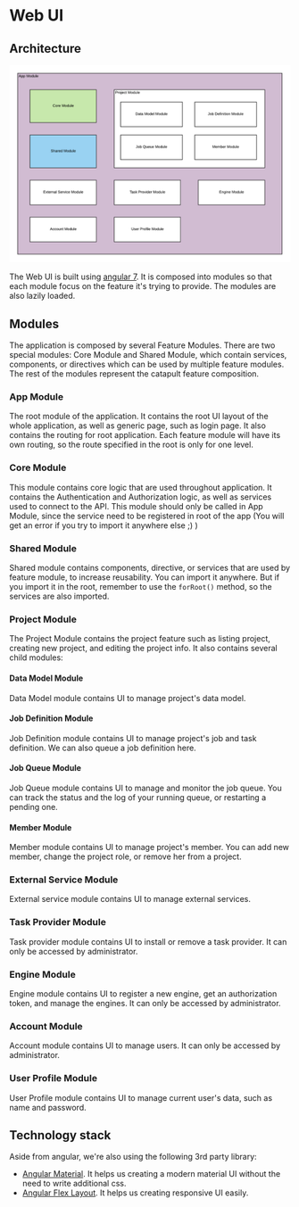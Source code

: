 # Web UI

## Architecture

![Architecture](../img/web-architecture.png)

The Web UI is built using [angular 7](https://angular.io). It is composed into modules so that each module focus on the feature  it's trying to provide. The modules are also lazily loaded.

## Modules

The application is composed by several Feature Modules. There are two special modules: Core Module and Shared Module, which contain services, components, or directives which can be used by multiple feature modules. The rest of the modules represent the catapult feature composition. 

### App Module
The root module of the application. It contains the root UI layout of the whole application, as well as generic page, such as login page. It also contains the routing for root application. Each feature module will have its own routing, so the route specified in the root is only for one level.

### Core Module
This module contains core logic that are used throughout application. It contains the Authentication and Authorization logic, as well as services used to connect to the API. This module should only be called in App Module, since the service need to be registered in root of the app (You will get an error if you try to import it anywhere else ;) )


### Shared Module
Shared module contains components, directive, or services that are used by feature module, to increase reusability. You can import it anywhere. But if you import it in the root, remember to use the `forRoot()` method, so the services are also imported.

### Project Module
The Project Module contains the project feature such as listing project, creating new project, and editing the project info. It also contains several child modules:

#### Data Model Module
Data Model module contains UI to manage project's data model.

#### Job Definition Module
Job Definition module contains UI to manage project's job and task definition. We can also queue a job definition here.

#### Job Queue Module
Job Queue module contains UI to manage and monitor the job queue. You can track the status and the log of your running queue, or restarting a pending one.

#### Member Module
Member module contains UI to manage project's member. You can add new member, change the project role, or remove her from a project.

### External Service Module
External service module contains UI to manage external services.

### Task Provider Module
Task provider module contains UI to install or remove a task provider. It can only be accessed by administrator.

### Engine Module
Engine module contains UI to register a new engine, get an authorization token, and manage the engines. It can only be accessed by administrator.

### Account Module
Account module contains UI to manage users. It can only be accessed by administrator.

### User Profile Module
User Profile module contains UI to manage current user's data, such as name and password.


## Technology stack
Aside from angular, we're also using the following 3rd party library:
- [Angular Material](https://material.angular.io). It helps us creating a modern material UI without the need to write additional css.
- [Angular Flex Layout](https://github.com/angular/flex-layout). It helps us creating responsive UI easily.